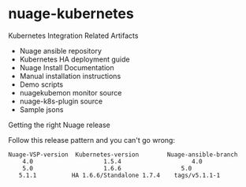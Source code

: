 # nuage-kubernetes

Kubernetes Integration Related Artifacts
 - Nuage ansible repository
 - Kubernetes HA deployment guide
 - Nuage Install Documentation 
 - Manual installation instructions
 - Demo scripts
 - nuagekubemon monitor source
 - nuage-k8s-plugin source
 - Sample jsons
 

Getting the right Nuage release

Follow this release pattern and you can't go wrong:

    Nuage-VSP-version  Kubernetes-version	     Nuage-ansible-branch
        4.0	                   1.5.4	                4.0
        5.0                    1.6.6                 5.0 
       5.1.1          HA 1.6.6/Standalone 1.7.4    tags/v5.1.1-1
